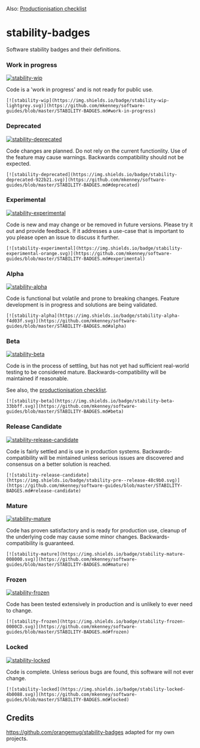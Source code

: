 Also: [Productionisation checklist](PRODUCTIONISATION-CHECKLIST.md)

# stability-badges

Software stability badges and their definitions.

### Work in progress
[![stability-wip](https://img.shields.io/badge/stability-wip-lightgrey.svg)](https://github.com/mkenney/software-guides/blob/master/STABILITY-BADGES.md#work-in-progress)

Code is a 'work in progress' and is not ready for public use.
```
[![stability-wip](https://img.shields.io/badge/stability-wip-lightgrey.svg)](https://github.com/mkenney/software-guides/blob/master/STABILITY-BADGES.md#work-in-progress)
```


### Deprecated
[![stability-deprecated](https://img.shields.io/badge/stability-deprecated-922b21.svg)](https://github.com/mkenney/software-guides/blob/master/STABILITY-BADGES.md#deprecated)

Code changes are planned. Do not rely on the current functionlity. Use of the feature may cause warnings. Backwards compatibility should not be expected.

```
[![stability-deprecated](https://img.shields.io/badge/stability-deprecated-922b21.svg)](https://github.com/mkenney/software-guides/blob/master/STABILITY-BADGES.md#deprecated)
```

### Experimental
[![stability-experimental](https://img.shields.io/badge/stability-experimental-orange.svg)](https://github.com/mkenney/software-guides/blob/master/STABILITY-BADGES.md#experimental)

Code is new and may change or be removed in future versions. Please try it out and provide feedback. If it addresses a use-case that is important to you please open an issue to discuss it further.

```
[![stability-experimental](https://img.shields.io/badge/stability-experimental-orange.svg)](https://github.com/mkenney/software-guides/blob/master/STABILITY-BADGES.md#experimental)
```

### Alpha
[![stability-alpha](https://img.shields.io/badge/stability-alpha-f4d03f.svg)](https://github.com/mkenney/software-guides/blob/master/STABILITY-BADGES.md#alpha)

Code is functional but volatile and prone to breaking changes. Feature development is in progress and solutions are being validated.

```
[![stability-alpha](https://img.shields.io/badge/stability-alpha-f4d03f.svg)](https://github.com/mkenney/software-guides/blob/master/STABILITY-BADGES.md#alpha)
```

### Beta
[![stability-beta](https://img.shields.io/badge/stability-beta-33bbff.svg)](https://github.com/mkenney/software-guides/blob/master/STABILITY-BADGES.md#beta)

Code is in the process of settling, but has not yet had sufficient real-world testing to be considered mature. Backwards-compatibility will be maintained if reasonable.

See also, the [productionisation checklist](PRODUCTIONISATION-CHECKLIST.md).

```
[![stability-beta](https://img.shields.io/badge/stability-beta-33bbff.svg)](https://github.com/mkenney/software-guides/blob/master/STABILITY-BADGES.md#beta)
```

### Release Candidate
[![stability-release-candidate](https://img.shields.io/badge/stability-pre--release-48c9b0.svg)](https://github.com/mkenney/software-guides/blob/master/STABILITY-BADGES.md#release-candidate)

Code is fairly settled and is use in production systems. Backwards-compatibility will be mintained unless serious issues are discovered and consensus on a better solution is reached.

```
[![stability-release-candidate](https://img.shields.io/badge/stability-pre--release-48c9b0.svg)](https://github.com/mkenney/software-guides/blob/master/STABILITY-BADGES.md#release-candidate)
```

### Mature
[![stability-mature](https://img.shields.io/badge/stability-mature-008000.svg)](https://github.com/mkenney/software-guides/blob/master/STABILITY-BADGES.md#mature)

Code has proven satisfactory and is ready for production use, cleanup of the underlying code may cause some minor changes. Backwards-compatibility is guaranteed.

```
[![stability-mature](https://img.shields.io/badge/stability-mature-008000.svg)](https://github.com/mkenney/software-guides/blob/master/STABILITY-BADGES.md#mature)
```

### Frozen
[![stability-frozen](https://img.shields.io/badge/stability-frozen-0000CD.svg)](https://github.com/mkenney/software-guides/blob/master/STABILITY-BADGES.md#frozen)

Code has been tested extensively in production and is unlikely to ever need to change.

```
[![stability-frozen](https://img.shields.io/badge/stability-frozen-0000CD.svg)](https://github.com/mkenney/software-guides/blob/master/STABILITY-BADGES.md#frozen)
```

### Locked
[![stability-locked](https://img.shields.io/badge/stability-locked-4b0088.svg)](https://github.com/mkenney/software-guides/blob/master/STABILITY-BADGES.md#locked)

Code is complete. Unless serious bugs are found, this software will not ever change.

```
[![stability-locked](https://img.shields.io/badge/stability-locked-4b0088.svg)](https://github.com/mkenney/software-guides/blob/master/STABILITY-BADGES.md#locked)
```

## Credits
https://github.com/orangemug/stability-badges adapted for my own projects.
